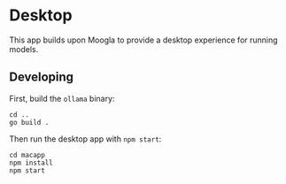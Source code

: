 # Desktop

This app builds upon Moogla to provide a desktop experience for running models.

## Developing

First, build the `ollama` binary:

```shell
cd ..
go build .
```

Then run the desktop app with `npm start`:

```shell
cd macapp
npm install
npm start
```


